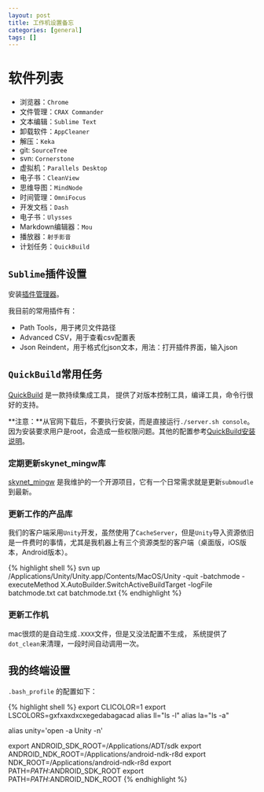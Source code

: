 ```yaml
---
layout: post
title: 工作机设置备忘
categories: [general]
tags: []
---
```


# 软件列表

* 浏览器：`Chrome`
* 文件管理：`CRAX Commander`
* 文本编辑：`Sublime Text`
* 卸载软件：`AppCleaner`
* 解压：`Keka`
* git: `SourceTree`
* svn: `Cornerstone`
* 虚拟机：`Parallels Desktop`
* 电子书：`CleanView`
* 思维导图：`MindNode`
* 时间管理：`OmniFocus`
* 开发文档：`Dash`
* 电子书：`Ulysses`
* Markdown编辑器：`Mou`
* 播放器：`射手影音`
* 计划任务：`QuickBuild`

## `Sublime`插件设置

安装[插件管理器](https://packagecontrol.io/installation)。

我目前的常用插件有：

* Path Tools，用于拷贝文件路径
* Advanced CSV，用于查看csv配置表
* Json Reindent，用于格式化json文本，用法：打开插件界面，输入json

## `QuickBuild`常用任务
[QuickBuild](http://www.pmease.com/) 是一款持续集成工具，
提供了对版本控制工具，编译工具，命令行很好的支持。

**注意：**从官网下载后，不要执行安装，而是直接运行`./server.sh console`。因为安装要求用户是root，会造成一些权限问题。其他的配置参考[QuickBuild安装说明](http://pureivan.blog.51cto.com/2035414/1607215)。

### 定期更新skynet_mingw库
[skynet_mingw](https://github.com/dpull/skynet-mingw) 是我维护的一个开源项目，它有一个日常需求就是更新`submoudle`到最新。

### 更新工作的产品库
我们的客户端采用`Unity`开发，虽然使用了`CacheServer`，但是`Unity`导入资源依旧是一件费时的事情，尤其是我机器上有三个资源类型的客户端（桌面版，iOS版本，Android版本）。

{% highlight shell %}
svn up
/Applications/Unity/Unity.app/Contents/MacOS/Unity -quit -batchmode -executeMethod X.AutoBuilder.SwitchActiveBuildTarget -logFile batchmode.txt
cat batchmode.txt
{% endhighlight %}

### 更新工作机
mac很烦的是自动生成`.XXXX`文件，但是又没法配置不生成，
系统提供了`dot_clean`来清理，一段时间自动调用一次。

## 我的终端设置

`.bash_profile` 的配置如下：

{% highlight shell %}
export CLICOLOR=1
export LSCOLORS=gxfxaxdxcxegedabagacad
alias ll="ls -l"
alias la="ls -a"

alias unity='open -a Unity -n'

export ANDROID_SDK_ROOT=/Applications/ADT/sdk
export ANDROID_NDK_ROOT=/Applications/android-ndk-r8d
export NDK_ROOT=/Applications/android-ndk-r8d
export PATH=$PATH:$ANDROID_SDK_ROOT
export PATH=$PATH:$ANDROID_NDK_ROOT 
{% endhighlight %}